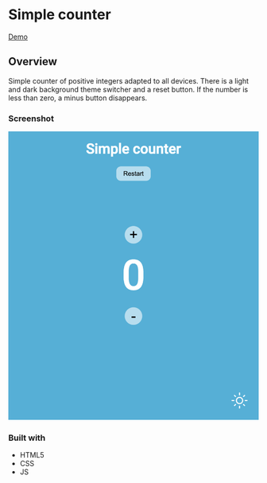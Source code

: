 # Simple counter
[Demo](https://yasya23.github.io/simple-counter/)

## Overview

Simple counter of positive integers adapted to all devices. There is a light and dark background theme switcher and a reset button. If the number is less than zero, a minus button disappears. 

### Screenshot

![](./screenshot/1.png)

### Built with

- HTML5
- CSS
- JS
